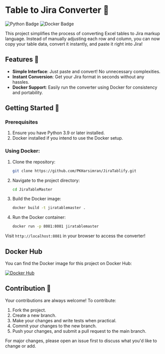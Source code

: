 # Table to Jira Converter 🔄

![Python Badge](https://img.shields.io/badge/Python-3.9-blue?logo=python)
![Docker Badge](https://img.shields.io/badge/Docker-yes-blue?logo=docker)

This project simplifies the process of converting Excel tables to Jira markup language. Instead of manually adjusting each row and column, you can now copy your table data, convert it instantly, and paste it right into Jira!

## Features 🌟

- **Simple Interface**: Just paste and convert! No unnecessary complexities.
- **Instant Conversion**: Get your Jira format in seconds without any hassles.
- **Docker Support**: Easily run the converter using Docker for consistency and portability.

## Getting Started 🚀

### Prerequisites

1. Ensure you have Python 3.9 or later installed.
2. Docker installed if you intend to use the Docker setup.

### Using Docker:

1. Clone the repository:
   ```bash
   git clone https://github.com/PKHarsimran/JiraTablify.git
   ```
2. Navigate to the project directory:
   ```bash
   cd JiraTableMaster
   ```
3. Build the Docker image:
   ```bash
   docker build -t jiratablemaster .
   ```
4. Run the Docker container:
   ```bash
   docker run -p 8081:8081 jiratablemaster
   ```

Visit `http://localhost:8081` in your browser to access the converter!

## Docker Hub

You can find the Docker image for this project on Docker Hub:

[![Docker Hub](https://img.shields.io/docker/pulls/pkvirus/jiratablify.svg)](https://hub.docker.com/r/pkvirus/jiratablify)

## Contribution 🤝

Your contributions are always welcome! To contribute:

1. Fork the project.
2. Create a new branch.
3. Make your changes and write tests when practical.
4. Commit your changes to the new branch.
5. Push your changes, and submit a pull request to the main branch.

For major changes, please open an issue first to discuss what you'd like to change or add.
